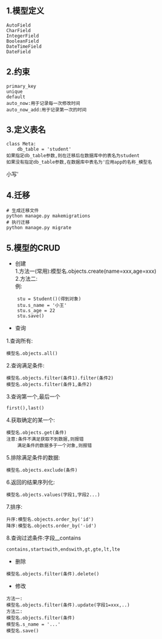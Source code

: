 ## 1.模型定义
	AutoField
	CharField
	IntegerField
	BooleanField
	DateTimeField
	DateField
## 2.约束
	primary_key
	unique
	default
	auto_now:用于记录每一次修改时间
	auto_now_add:用于记录第一次的时间
## 3.定义表名
	
	class Meta:
		db_table = 'student'
	如果指定db_table参数,则在迁移后在数据库中的表名为student
	如果没有指定db_table参数,在数据库中表名为'应用app的名称_模型名

小写'
	
## 4.迁移
	# 生成迁移文件
	python manage.py makemigrations
	# 执行迁移
	python manage.py migrate
## 5.模型的CRUD
- 创建  
1.方法一(常用):模型名.objects.create(name=xxx,age=xxx)  
2.方法二:  
例:

```
    stu = Student()(得到对象)
    stu.s_name = '小王'
    stu.s_age = 22
    stu.save()
```
- 查询    

1.查询所有:
```
模型名.objects.all()  
```
2.查询满足条件:
		
```
模型名.objects.filter(条件1).filter(条件2)
模型名.objects.filter(条件1,条件2)
```
	  
3.查询第一个,最后一个
```
first(),last()
```
4.获取确定的某一个:
```
模型名.objects.get(条件)
注意:条件不满足获取不到数据,则报错
	满足条件的数据多于一个对象,则报错
```
5.排除满足条件的数据:
```
模型名.objects.exclude(条件)
```
6.返回的结果序列化:
```
模型名.objects.values(字段1,字段2...)
```
7.排序:
```
升序:模型名.objects.order_by('id')
降序:模型名.objects.order_by('-id')
```
8.查询过滤条件:字段__contains
```
contains,startswith,endswith,gt,gte,lt,lte
```
- 删除
```
模型名.objects.filter(条件).delete()
```
- 修改
```
方法一:
模型名.objects.filter(条件).update(字段1=xxx,..)
方法二:
模型名.objects.filter(条件)
模型名.s_name = '...'
模型名.save()
```


